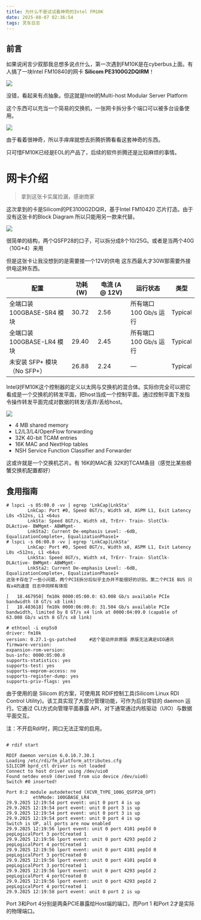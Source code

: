 ```yaml
---
title: 为什么不是试试看神奇的Intel FM10K
date: 2025-08-07 02:36:54
tags: 灵车日志
---
```


## 前言

如果说闲言少叙那我总想多说点什么，第一次遇到FM10K是在cyberbus上面。有人搞了一块Intel FM10840的网卡 **Silicom PE3100G2DQIRM**！

![](../img/image-20250807024139021.png)

没错，看起来有点抽象。但这就是Intel的Multi-host Modular Server Platform

这个东西可以充当一个简易的交换机，一张网卡拆分多个端口可以被多台设备使用。

![](../img/image-20250807024253740.png)

由于看着很神奇，所以手痒痒就想去折腾折腾看看这套神奇的东西。

只可惜FM10K已经是EOL的产品了，后续的软件折腾还是比较麻烦的事情。

# 网卡介绍

> 拿到这张卡实属捡漏，感谢商家

这次拿到的卡是Silicom的PE3100G2DQIR，基于Intel FM10420 芯片打造。由于没有这张卡的Block Diagram 所以只能用另一款来代替。

![](../img/image-20250807025548532.png)

很简单的结构，两个QSFP28的口子，可以拆分成8个10/25G。或者是当两个40G（10G*4）来用 

但是这张卡让我没想到的是需要接一个12V的供电 这东西最大才30W那需要外接供电这种东西。


| 配置                    | 功耗 (W) | 电流 (A @ 12V) | 运行状态               | 类型     |
|-----------------------------|----------|----------------|------------------------|----------|
| 全端口装 100GBASE-SR4 模块  | 30.72    | 2.56           | 所有端口 100 Gb/s 运行 | Typical  |
| 全端口装 100GBASE-LR4 模块  | 29.40    | 2.45           | 所有端口 100 Gb/s 运行 | Typical  |
| 未安装 SFP+ 模块（No SFP+） | 26.88    | 2.24           | —                      | Typical  |




Intel对FM10K这个控制器的定义以太网与交换机的混合体。实际你完全可以把它看成是一个交换机的转发平面，把host当成一个控制平面。通过控制平面下发指令操作转发平面完成对数据的转发/丢弃/丢给host。

![](../img/image-20250929235442901.png)

- 4 MB shared memory 
- L2/L3/L4/OpenFlow forwarding
- 32K 40-bit TCAM entries 
- 16K MAC and NextHop tables 
- NSH Service Function Classifier and Forwarder

这或许就是一个交换机芯片。有 16K的MAC表 32K的TCAM条目（感觉比某些螃蟹交换机配置都好）

## 食用指南

```shell
# lspci -s 05:00.0 -vv | egrep 'LnkCap|LnkSta'
		LnkCap:	Port #0, Speed 8GT/s, Width x8, ASPM L1, Exit Latency L0s <512ns, L1 <64us
		LnkSta:	Speed 8GT/s, Width x8, TrErr- Train- SlotClk- DLActive- BWMgmt- ABWMgmt-
		LnkSta2: Current De-emphasis Level: -6dB, EqualizationComplete+, EqualizationPhase1+
# lspci -s 06:00.0 -vv | egrep 'LnkCap|LnkSta'
		LnkCap:	Port #0, Speed 8GT/s, Width x8, ASPM L1, Exit Latency L0s <512ns, L1 <64us
		LnkSta:	Speed 8GT/s, Width x4, TrErr- Train- SlotClk- DLActive- BWMgmt- ABWMgmt-
		LnkSta2: Current De-emphasis Level: -6dB, EqualizationComplete+, EqualizationPhase1+
这张卡存在了一些小问题，两个PCIE拆分后似乎主办并不能很好的识别。第二个PCIE BUS 只有x4的速度 日志中同样有体现

[   18.467950] fm10k 0000:05:00.0: 63.008 Gb/s available PCIe bandwidth (8 GT/s x8 link)
[   18.483618] fm10k 0000:06:00.0: 31.504 Gb/s available PCIe bandwidth, limited by 8 GT/s x4 link at 0000:04:09.0 (capable of 63.008 Gb/s with 8 GT/s x8 link)

# ethtool -i enp5s0
driver: fm10k
version: 0.27.1-gs-patched     #这个驱动并非原版 原版无法满足UIO通讯
firmware-version: 
expansion-rom-version: 
bus-info: 0000:05:00.0
supports-statistics: yes
supports-test: yes
supports-eeprom-access: no
supports-register-dump: yes
supports-priv-flags: yes

```

由于使用的是 Silicom 的方案，可使用其 RDIF控制工具(Silicom Linux RDI Control Utility)。该工具实现了大部分管理功能，可作为后台常驻的 daemon 运行。它通过 CLI方式向管理平面暴露 API，对下通常通过内核驱动（UIO）与数据平面交互。

注：不开启Rdif时，网口无法正常的启用。

```shell

# rdif start

RDIF daemon version 6.0.10.7.30.1
Loading /etc/rdi/fm_platform_attributes.cfg
SILICOM bprd_ctl driver is not loaded
Connect to host driver using /dev/uio0
Found netdev ens9 (derived from uio device /dev/uio0)
Switch #0 inserted!

Port 0:2 module autodetected (XCVR_TYPE_100G_QSFP28_OPT)
          ethMode: 100GBASE_LR4
29.9.2025 12:19:54 port event: unit 0 port 4 is up
29.9.2025 12:19:54 port event: unit 0 port 3 is up
29.9.2025 12:19:54 port event: unit 0 port 3 is up
29.9.2025 12:19:54 port event: unit 0 port 4 is up
Switch is UP, all ports are now enabled
29.9.2025 12:19:56 lport event: unit 0 port 4101 pepId 0 pepLogicalPort 3 portCreated 1
29.9.2025 12:19:56 lport event: unit 0 port 4293 pepId 2 pepLogicalPort 4 portCreated 1
29.9.2025 12:19:56 lport event: unit 0 port 4101 pepId 0 pepLogicalPort 3 portCreated 0
29.9.2025 12:19:56 lport event: unit 0 port 4101 pepId 0 pepLogicalPort 3 portCreated 1
29.9.2025 12:19:56 lport event: unit 0 port 4293 pepId 2 pepLogicalPort 4 portCreated 0
29.9.2025 12:19:56 lport event: unit 0 port 4293 pepId 2 pepLogicalPort 4 portCreated 1
29.9.2025 12:19:58 port event: unit 0 port 2 is up
```

Port 3和Port 4分别是两条PCIE暴露给Host端的端口，而Port 1 和Port 2才是实际的物理端口。









